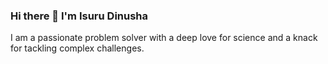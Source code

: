 ### Hi there 👋 I'm Isuru Dinusha

I am a passionate problem solver with a deep love for science and a knack for tackling complex challenges.
